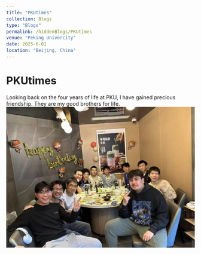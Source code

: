 ```yaml
---
title: "PKUtimes"
collection: Blogs
type: "Blogs"
permalink: /hiddenBlogs/PKUtimes
venue: "Peking Univercity"
date: 2025-6-01
location: "Beijing, China"
---
```

# PKUtimes
Looking back on the four years of life at PKU, I have gained precious friendship. They are my good brothers for life.
![friends](../images/friends.jpg)

